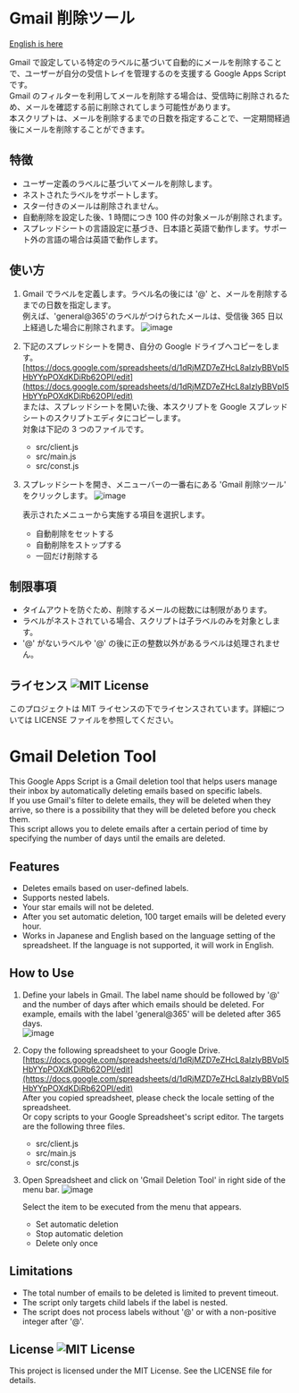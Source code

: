 # Gmail 削除ツール

[English is here](#gmail-deletion-tool)

Gmail で設定している特定のラベルに基づいて自動的にメールを削除することで、ユーザーが自分の受信トレイを管理するのを支援する Google Apps Script です。  
Gmail のフィルターを利用してメールを削除する場合は、受信時に削除されるため、メールを確認する前に削除されてしまう可能性があります。  
本スクリプトは、メールを削除するまでの日数を指定することで、一定期間経過後にメールを削除することができます。

## 特徴

- ユーザー定義のラベルに基づいてメールを削除します。
- ネストされたラベルをサポートします。
- スター付きのメールは削除されません。
- 自動削除を設定した後、1 時間につき 100 件の対象メールが削除されます。
- スプレッドシートの言語設定に基づき、日本語と英語で動作します。サポート外の言語の場合は英語で動作します。

## 使い方

1. Gmail でラベルを定義します。ラベル名の後には '@' と、メールを削除するまでの日数を指定します。  
   例えば、'general@365'のラベルがつけられたメールは、受信後 365 日以上経過した場合に削除されます。
   ![image](https://github.com/KzclassLLC/GmailDeletionTool/assets/110751257/a35f2226-b2a7-4f1d-9728-ae8a87065686)

2. 下記のスプレッドシートを開き、自分の Google ドライブへコピーをします。
   [https://docs.google.com/spreadsheets/d/1dRjMZD7eZHcL8aIzlyBBVpI5HbYYpPOXdKDiRb62OPI/edit](https://docs.google.com/spreadsheets/d/1dRjMZD7eZHcL8aIzlyBBVpI5HbYYpPOXdKDiRb62OPI/edit)  
   または、スプレッドシートを開いた後、本スクリプトを Google スプレッドシートのスクリプトエディタにコピーします。  
   対象は下記の 3 つのファイルです。

   - src/client.js
   - src/main.js
   - src/const.js

3. スプレッドシートを開き、メニューバーの一番右にある 'Gmail 削除ツール' をクリックします。
   ![image](https://github.com/KzclassLLC/GmailDeletionTool/assets/110751257/851d7c6e-af52-4a0d-a83c-6f448d6e085f)

   表示されたメニューから実施する項目を選択します。

   - 自動削除をセットする
   - 自動削除をストップする
   - 一回だけ削除する

## 制限事項

- タイムアウトを防ぐため、削除するメールの総数には制限があります。
- ラベルがネストされている場合、スクリプトは子ラベルのみを対象とします。
- '@' がないラベルや '@' の後に正の整数以外があるラベルは処理されません。

## ライセンス ![MIT License](https://img.shields.io/badge/license-MIT-blue.svg)

このプロジェクトは MIT ライセンスの下でライセンスされています。詳細については LICENSE ファイルを参照してください。

# Gmail Deletion Tool

This Google Apps Script is a Gmail deletion tool that helps users manage their inbox by automatically deleting emails based on specific labels.  
If you use Gmail's filter to delete emails, they will be deleted when they arrive, so there is a possibility that they will be deleted before you check them.  
This script allows you to delete emails after a certain period of time by specifying the number of days until the emails are deleted.

## Features

- Deletes emails based on user-defined labels.
- Supports nested labels.
- Your star emails will not be deleted.
- After you set automatic deletion, 100 target emails will be deleted every hour.
- Works in Japanese and English based on the language setting of the spreadsheet. If the language is not supported, it will work in English.

## How to Use

1. Define your labels in Gmail. The label name should be followed by '@' and the number of days after which emails should be deleted.
   For example, emails with the label 'general@365' will be deleted after 365 days.  
   ![image](https://github.com/KzclassLLC/GmailDeletionTool/assets/110751257/a35f2226-b2a7-4f1d-9728-ae8a87065686)

2. Copy the following spreadsheet to your Google Drive.
   [https://docs.google.com/spreadsheets/d/1dRjMZD7eZHcL8aIzlyBBVpI5HbYYpPOXdKDiRb62OPI/edit](https://docs.google.com/spreadsheets/d/1dRjMZD7eZHcL8aIzlyBBVpI5HbYYpPOXdKDiRb62OPI/edit)  
   After you copied spreadsheet, please check the locale setting of the spreadsheet.  
   Or copy scripts to your Google Spreadsheet's script editor.
   The targets are the following three files.

   - src/client.js
   - src/main.js
   - src/const.js

3. Open Spreadsheet and click on 'Gmail Deletion Tool' in right side of the menu bar.
   ![image](https://github.com/KzclassLLC/GmailDeletionTool/assets/110751257/4d7add20-d7a0-4ffa-bb4b-ba07df45db80)

   Select the item to be executed from the menu that appears.

   - Set automatic deletion
   - Stop automatic deletion
   - Delete only once

## Limitations

- The total number of emails to be deleted is limited to prevent timeout.
- The script only targets child labels if the label is nested.
- The script does not process labels without '@' or with a non-positive integer after '@'.

## License ![MIT License](https://img.shields.io/badge/license-MIT-blue.svg)

This project is licensed under the MIT License. See the LICENSE file for details.
